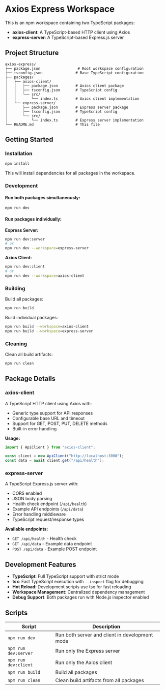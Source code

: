 # Axios Express Workspace

This is an npm workspace containing two TypeScript packages:

- **axios-client**: A TypeScript-based HTTP client using Axios
- **express-server**: A TypeScript-based Express.js server

## Project Structure

```
axios-express/
├── package.json                 # Root workspace configuration
├── tsconfig.json               # Base TypeScript configuration
├── packages/
│   ├── axios-client/
│   │   ├── package.json        # Axios client package
│   │   ├── tsconfig.json       # TypeScript config
│   │   └── src/
│   │       └── index.ts        # Axios client implementation
│   └── express-server/
│       ├── package.json        # Express server package
│       ├── tsconfig.json       # TypeScript config
│       └── src/
│           └── index.ts        # Express server implementation
└── README.md                   # This file
```

## Getting Started

### Installation

```bash
npm install
```

This will install dependencies for all packages in the workspace.

### Development

#### Run both packages simultaneously:

```bash
npm run dev
```

#### Run packages individually:

**Express Server:**

```bash
npm run dev:server
# or
npm run dev --workspace=express-server
```

**Axios Client:**

```bash
npm run dev:client
# or
npm run dev --workspace=axios-client
```

### Building

Build all packages:

```bash
npm run build
```

Build individual packages:

```bash
npm run build --workspace=axios-client
npm run build --workspace=express-server
```

### Cleaning

Clean all build artifacts:

```bash
npm run clean
```

## Package Details

### axios-client

A TypeScript HTTP client using Axios with:

- Generic type support for API responses
- Configurable base URL and timeout
- Support for GET, POST, PUT, DELETE methods
- Built-in error handling

**Usage:**

```typescript
import { ApiClient } from "axios-client";

const client = new ApiClient("http://localhost:3000");
const data = await client.get("/api/health");
```

### express-server

A TypeScript Express.js server with:

- CORS enabled
- JSON body parsing
- Health check endpoint (`/api/health`)
- Example API endpoints (`/api/data`)
- Error handling middleware
- TypeScript request/response types

**Available endpoints:**

- `GET /api/health` - Health check
- `GET /api/data` - Example data endpoint
- `POST /api/data` - Example POST endpoint

## Development Features

- **TypeScript**: Full TypeScript support with strict mode
- **tsx**: Fast TypeScript execution with `--inspect` flag for debugging
- **Hot Reload**: Development scripts use tsx for fast reloading
- **Workspace Management**: Centralized dependency management
- **Debug Support**: Both packages run with Node.js inspector enabled

## Scripts

| Script               | Description                                    |
| -------------------- | ---------------------------------------------- |
| `npm run dev`        | Run both server and client in development mode |
| `npm run dev:server` | Run only the Express server                    |
| `npm run dev:client` | Run only the Axios client                      |
| `npm run build`      | Build all packages                             |
| `npm run clean`      | Clean build artifacts from all packages        |
